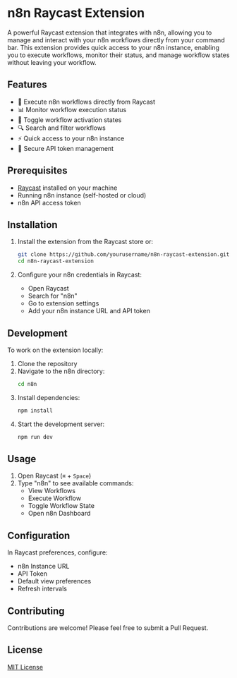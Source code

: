 # n8n Raycast Extension

A powerful Raycast extension that integrates with n8n, allowing you to manage and interact with your n8n workflows directly from your command bar. This extension provides quick access to your n8n instance, enabling you to execute workflows, monitor their status, and manage workflow states without leaving your workflow.

## Features

- 🚀 Execute n8n workflows directly from Raycast
- 📊 Monitor workflow execution status
- 🔄 Toggle workflow activation states
- 🔍 Search and filter workflows
- ⚡ Quick access to your n8n instance
- 🔐 Secure API token management

## Prerequisites

- [Raycast](https://raycast.com/) installed on your machine
- Running n8n instance (self-hosted or cloud)
- n8n API access token

## Installation

1. Install the extension from the Raycast store or:
   ```bash
   git clone https://github.com/yourusername/n8n-raycast-extension.git
   cd n8n-raycast-extension
   ```

2. Configure your n8n credentials in Raycast:
   - Open Raycast
   - Search for "n8n"
   - Go to extension settings
   - Add your n8n instance URL and API token

## Development

To work on the extension locally:

1. Clone the repository
2. Navigate to the n8n directory:
   ```bash
   cd n8n
   ```
3. Install dependencies:
   ```bash
   npm install
   ```
4. Start the development server:
   ```bash
   npm run dev
   ```

## Usage

1. Open Raycast (`⌘` + `Space`)
2. Type "n8n" to see available commands:
   - View Workflows
   - Execute Workflow
   - Toggle Workflow State
   - Open n8n Dashboard

## Configuration

In Raycast preferences, configure:
- n8n Instance URL
- API Token
- Default view preferences
- Refresh intervals

## Contributing

Contributions are welcome! Please feel free to submit a Pull Request.

## License

[MIT License](LICENSE)
